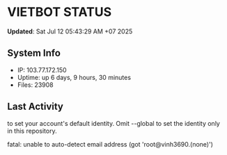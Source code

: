 # VIETBOT STATUS
**Updated**: Sat Jul 12 05:43:29 AM +07 2025

## System Info
- IP: 103.77.172.150
- Uptime: up 6 days, 9 hours, 30 minutes
- Files: 23908

## Last Activity

to set your account's default identity.
Omit --global to set the identity only in this repository.

fatal: unable to auto-detect email address (got 'root@vinh3690.(none)')
